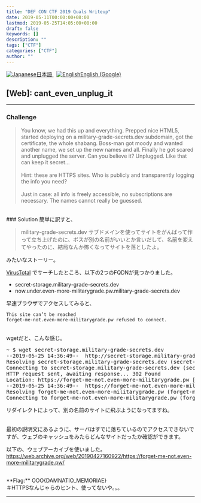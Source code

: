 ```yaml
---
title: "DEF CON CTF 2019 Quals Writeup"
date: 2019-05-11T00:00:00+08:00
lastmod: 2019-05-25T14:05:00+08:00
draft: false
keywords: []
description: ""
tags: ["CTF"]
categories: ["CTF"]
author: ""
---
```

<a href="https://captureamerica.github.io/writeups/post/defcon_ctf_2019_quals/">
<img src="https://captureamerica.github.io/writeups/img/Jp.png" alt="Japanese">日本語
</a>&nbsp;
<a href="https://translate.google.com/translate?hl=en&sl=ja&tl=en&u=https%3A%2F%2Fcaptureamerica.github.io%2Fwriteups%2Fpost%2Fdefcon_ctf_2019_quals%2F">
<img src="https://captureamerica.github.io/writeups/img/En.png" alt="English">English (Google)
</a>

<br />

## [Web]: cant_even_unplug_it
- - -
### Challenge
> You know, we had this up and everything. Prepped nice HTML5, started deploying on a military-grade-secrets.dev subdomain, got the certificate, the whole shabang. Boss-man got moody and wanted another name, we set up the new names and all. Finally he got scared and unplugged the server. Can you believe it? Unplugged. Like that can keep it secret…
<br /><br />
> Hint: these are HTTPS sites. Who is publicly and transparently logging the info you need?
<br /><br />
> Just in case: all info is freely accessible, no subscriptions are necessary. The names cannot really be guessed. 

<br />
### Solution
簡単に訳すと、

> military-grade-secrets.dev サブドメインを使ってサイトをがんばって作って立ち上げたのに、ボスが別の名前がいいとか言いだして、名前を変えてやったのに、結局なんか怖くなってサイトを落としたよ。

みたいなストーリー。

[VirusTotal](https://www.virustotal.com/#/domain/military-grade-secrets.dev) でサーチしたところ、以下の2つのFQDNが見つかりました。

- secret-storage.military-grade-secrets.dev
- now.under.even-more-militarygrade.pw.military-grade-secrets.dev

早速ブラウザでアクセスしてみると、

`This site can’t be reached`
<br />
`forget-me-not.even-more-militarygrade.pw refused to connect.`


<br />
wgetだと、こんな感じ。
<pre>
~ $ wget secret-storage.military-grade-secrets.dev
--2019-05-25 14:36:49--  http://secret-storage.military-grade-secrets.dev/
Resolving secret-storage.military-grade-secrets.dev (secret-storage.military-grade-secrets.dev)... 172.217.24.115
Connecting to secret-storage.military-grade-secrets.dev (secret-storage.military-grade-secrets.dev)|172.217.24.115|:80... connected.
HTTP request sent, awaiting response... 302 Found
Location: https://forget-me-not.even-more-militarygrade.pw [following]
--2019-05-25 14:36:49--  https://forget-me-not.even-more-militarygrade.pw/
Resolving forget-me-not.even-more-militarygrade.pw (forget-me-not.even-more-militarygrade.pw)... 206.189.162.22
Connecting to forget-me-not.even-more-militarygrade.pw (forget-me-not.even-more-militarygrade.pw)|206.189.162.22|:443... failed: Connection refused.
</pre>

リダイレクトによって、別の名前のサイトに飛ぶようになってますね。
<br /><br />

最初の説明文にあるように、サーバはすでに落ちているのでアクセスできないですが、ウェブのキャッシュをみたらどんなサイトだったか確認ができます。


以下の、ウェブアーカイブを使いました。<br />
https://web.archive.org/web/20190427160922/https://forget-me-not.even-more-militarygrade.pw/

<br />
**Flag:** OOO{DAMNATIO_MEMORIAE}

<br />
＃HTTPSなんじゃらのヒント、使ってないや。。。

- - -
<br /><br />
<br /><br />